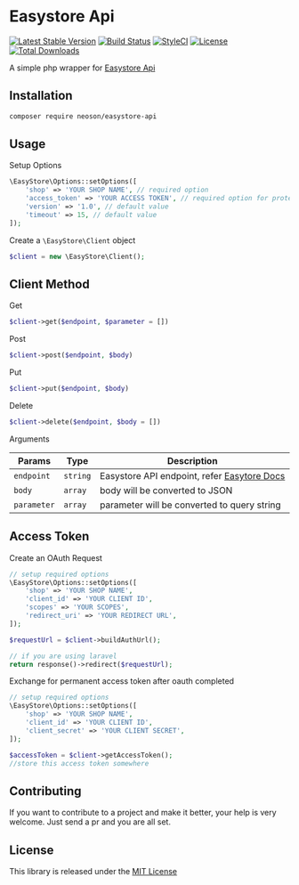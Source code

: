 # Easystore Api
[![Latest Stable Version](https://img.shields.io/packagist/v/neoson/easystore-api.svg)](https://packagist.org/packages/neoson/easystore-api)
[![Build Status](https://img.shields.io/travis/com/lkloon123/easystore-api.svg)](https://travis-ci.com/lkloon123/easystore-api)
[![StyleCI](https://github.styleci.io/repos/213284724/shield?branch=master)](https://github.styleci.io/repos/213284724)
[![License](https://img.shields.io/packagist/l/neoson/easystore-api.svg)](https://packagist.org/packages/neoson/easystore-api)
[![Total Downloads](https://img.shields.io/packagist/dt/neoson/easystore-api.svg)](https://packagist.org/packages/neoson/easystore-api)

A simple php wrapper for [Easystore Api](https://developers.easystore.co/)
 
## Installation
```bash
composer require neoson/easystore-api
```

## Usage

Setup Options
```php
\EasyStore\Options::setOptions([
    'shop' => 'YOUR SHOP NAME', // required option
    'access_token' => 'YOUR ACCESS TOKEN', // required option for protected endpoint
    'version' => '1.0', // default value
    'timeout' => 15, // default value
]);
```

Create a `\EasyStore\Client` object
```php
$client = new \EasyStore\Client();
```

## Client Method

Get
```php
$client->get($endpoint, $parameter = [])
```

Post
```php
$client->post($endpoint, $body)
```

Put
```php
$client->put($endpoint, $body)
```

Delete
```php
$client->delete($endpoint, $body = [])
```

Arguments

|Params|Type|Description|
|---|---|---|
|`endpoint`|`string`|Easystore API endpoint, refer [Easytore Docs](https://developers.easystore.co/docs/api/getting-started)
|`body`|`array`|body will be converted to JSON
|`parameter`|`array`|parameter will be converted to query string

## Access Token
Create an OAuth Request

```php
// setup required options
\EasyStore\Options::setOptions([
    'shop' => 'YOUR SHOP NAME', 
    'client_id' => 'YOUR CLIENT ID',
    'scopes' => 'YOUR SCOPES', 
    'redirect_uri' => 'YOUR REDIRECT URL', 
]);

$requestUrl = $client->buildAuthUrl();

// if you are using laravel
return response()->redirect($requestUrl);
```

Exchange for permanent access token after oauth completed

```php
// setup required options
\EasyStore\Options::setOptions([
    'shop' => 'YOUR SHOP NAME', 
    'client_id' => 'YOUR CLIENT ID',
    'client_secret' => 'YOUR CLIENT SECRET',
]);

$accessToken = $client->getAccessToken();
//store this access token somewhere
```

## Contributing

If you want to contribute to a project and make it better, your help is very welcome. Just send a pr and you are all set.

## License

This library is released under the [MIT License](LICENSE)
